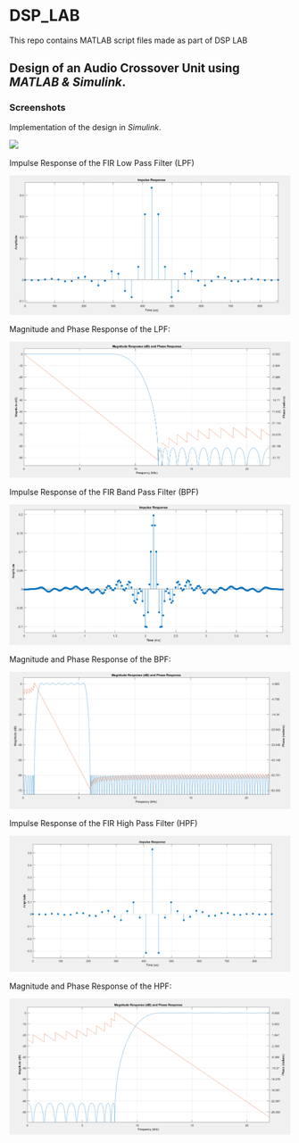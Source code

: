 # DSP_LAB
This repo contains MATLAB script files made as part of DSP LAB

## Design of an **Audio Crossover Unit** using *MATLAB & Simulink*.


### Screenshots

Implementation of the design in *Simulink*.

![](docs/)


Impulse Response of the FIR Low Pass Filter (LPF)

![](docs/IR_LPF.PNG)

Magnitude and Phase Response of the LPF:

![](docs/MPR_LPF.PNG)

Impulse Response of the FIR Band Pass Filter (BPF)

![](docs/IR_BPF.PNG)

Magnitude and Phase Response of the BPF:

![](docs/MPR_BPF.PNG)

Impulse Response of the FIR High Pass Filter (HPF)

![](docs/IR_HPF.PNG)

Magnitude and Phase Response of the HPF:

![](docs/MPR_HPF.PNG)